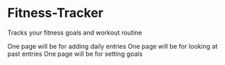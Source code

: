 # Fitness-Tracker
Tracks your fitness goals and workout routine

One page will be for adding daily entries
One page will be for looking at past entries
One page will be for setting goals